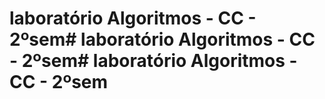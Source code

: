 # laboratório Algoritmos - CC - 2ºsem# laboratório Algoritmos - CC - 2ºsem# laboratório Algoritmos - CC - 2ºsem
